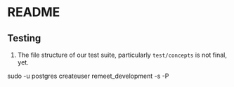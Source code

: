 # README

## Testing

1. The file structure of our test suite, particularly `test/concepts` is not final, yet.

sudo -u postgres createuser remeet_development -s -P
